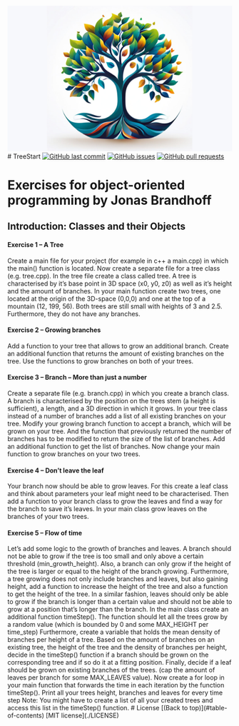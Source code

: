 ![Awesome ReadME](https://raw.githubusercontent.com/brandhoff/TreeStart/main/LOGO_crop.png) # TreeStart [![GitHub last commit](https://img.shields.io/github/last-commit/brandhoff/TreeStart)](https://img.shields.io/github/last-commit/brandhoff/TreeStart) [![GitHub issues](https://img.shields.io/github/issues-raw/brandhoff/TreeStart)](https://img.shields.io/github/issues-raw/brandhoff/TreeStart) [![GitHub pull requests](https://img.shields.io/github/issues-pr/brandhoff/TreeStart)](https://img.shields.io/github/issues-pr/brandhoff/TreeStart) 
<h1>Exercises for object-oriented programming by Jonas Brandhoff</h1>
<h2>Introduction: Classes and their Objects </h2> <h4>Exercise 1 – A Tree</h4> Create a main file for your project (for example in c++ a main.cpp) in which the main() function is located. Now create a separate file for a tree class (e.g. tree.cpp). In the tree file create a class called tree. A tree is characterised by it’s base point in 3D space (x0, y0, z0) as well as it’s height and the amount of branches. In your main function create two trees, one located at the origin of the 3D-space (0,0,0) and one at the top of a mountain (12, 199, 56). Both trees are still small with heights of 3 and 2.5. Furthermore, they do not have any branches. <h4>Exercise 2 – Growing branches</h4> Add a function to your tree that allows to grow an additional branch. Create an additional function that returns the amount of existing branches on the tree. Use the functions to grow branches on both of your trees. <h4>Exercise 3 – Branch – More than just a number</h4> Create a separate file (e.g. branch.cpp) in which you create a branch class. A branch is characterised by the position on the trees stem (a height is sufficient), a length, and a 3D direction in which it grows. In your tree class instead of a number of branches add a list of all existing branches on your tree. Modify your growing branch function to accept a branch, which will be grown on your tree. And the function that previously returned the number of branches has to be modified to return the size of the list of branches. Add an additional function to get the list of branches. Now change your main function to grow branches on your two trees. <h4>Exercise 4 – Don’t leave the leaf</h4> Your branch now should be able to grow leaves. For this create a leaf class and think about parameters your leaf might need to be characterised. Then add a function to your branch class to grow the leaves and find a way for the branch to save it’s leaves. In your main class grow leaves on the branches of your two trees. <h4>Exercise 5 – Flow of time</h4> Let’s add some logic to the growth of branches and leaves. A branch should not be able to grow if the tree is too small and only above a certain threshold (min_growth_height). Also, a branch can only grow if the height of the tree is larger or equal to the height of the branch growing. Furthermore, a tree growing does not only include branches and leaves, but also gaining height, add a function to increase the height of the tree and also a function to get the height of the tree. In a similar fashion, leaves should only be able to grow if the branch is longer than a certain value and should not be able to grow at a position that’s longer than the branch. In the main class create an additional function timeStep(). The function should let all the trees grow by a random value (which is bounded by 0 and some MAX_HEIGHT per time_step) Furthermore, create a variable that holds the mean density of branches per height of a tree. Based on the amount of branches on an existing tree, the height of the tree and the density of branches per height, decide in the timeStep() function if a branch should be grown on the corresponding tree and if so do it at a fitting position. Finally, decide if a leaf should be grown on existing branches of the trees. (cap the amount of leaves per branch for some MAX_LEAVES value). Now create a for loop in your main function that forwards the time in each iteration by the function timeStep(). Print all your trees height, branches and leaves for every time step Note: You might have to create a list of all your created trees and access this list in the timeStep() function. # License [(Back to top)](#table-of-contents) [MIT license](./LICENSE)
